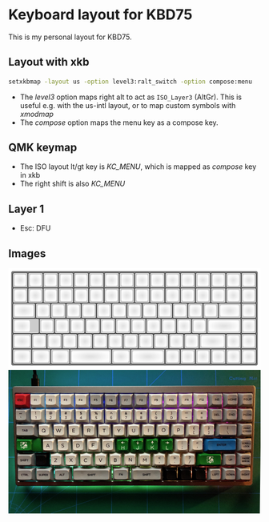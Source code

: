 # Keyboard layout for KBD75

This is my personal layout for KBD75.

## Layout with xkb

```bash
setxkbmap -layout us -option level3:ralt_switch -option compose:menu
```

- The *level3* option maps right alt to act as `ISO_Layer3` (AltGr). This is
  useful e.g. with the us-intl layout, or to map custom symbols with *xmodmap*
- The *compose* option maps the menu key as a compose key.


## QMK keymap

- The ISO layout lt/gt key is *KC_MENU*, which is mapped as *compose* key in xkb
- The right shift is also *KC_MENU*


## Layer 1

- Esc: DFU


## Images

![Layout of keys on my KBD75 build][img-layout]
![Picture of keyboard][img-keyboard]


[img-layout]: img/layout.png
[img-keyboard]: img/keyboard.png
